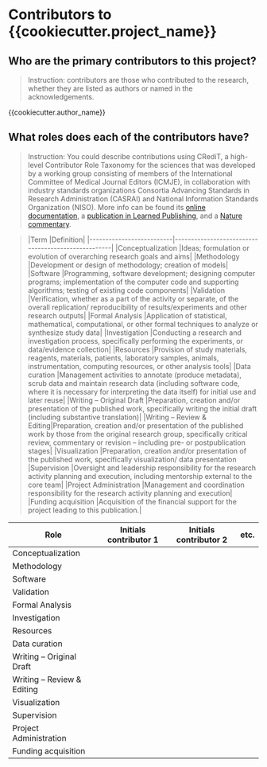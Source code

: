 # Contributors to {{cookiecutter.project_name}}

## Who are the primary contributors to this project?
> Instruction: contributors are those who contributed to the research, whether they are listed as authors or named in the acknowledgements.

{{cookiecutter.author_name}}

## What roles does each of the contributors have?

> Instruction: You could describe contributions using CRediT, a high-level Contributor Role Taxonomy for the sciences that was developed by a working group consisting of members of the International Committee of Medical Journal Editors (ICMJE), in collaboration with industry standards organizations Consortia Advancing Standards in Research Administration (CASRAI) and National Information Standards Organization (NISO). More info can be found its [online documentation](http://docs.casrai.org/CRediT), a [publication in Learned Publishing](http://onlinelibrary.wiley.com/doi/10.1087/20150211/abstract), and a [Nature commentary](http://www.nature.com/news/publishing-credit-where-credit-is-due-1.15033).

>|Term                      |Definition|
|--------------------------|----------------------------------------------------|
|Conceptualization         |Ideas; formulation or evolution of overarching research goals and aims|
|Methodology               |Development or design of methodology; creation of models|
|Software                  |Programming, software development; designing computer programs; implementation of the computer code and supporting algorithms; testing of existing code components|
|Validation                |Verification, whether as a part of the activity or separate, of the overall replication/ reproducibility of results/experiments and other research outputs|
|Formal Analysis           |Application of statistical, mathematical, computational, or other formal techniques to analyze or synthesize study data|
|Investigation             |Conducting a research and investigation process, specifically performing the experiments, or data/evidence collection|
|Resources                 |Provision of study materials, reagents, materials, patients, laboratory samples, animals, instrumentation, computing resources, or other analysis tools|
|Data curation             |Management activities to annotate (produce metadata), scrub data and maintain research data (including software code, where it is necessary for interpreting the data itself) for initial use and later reuse|
|Writing – Original Draft  |Preparation, creation and/or presentation of the published work, specifically writing the initial draft (including substantive translation)|
|Writing – Review & Editing|Preparation, creation and/or presentation of the published work by those from the original research group, specifically critical review, commentary or revision – including pre- or postpublication stages|
|Visualization             |Preparation, creation and/or presentation of the published work, specifically visualization/ data presentation
|Supervision               |Oversight and leadership responsibility for the research activity planning and execution, including mentorship external to the core team|
|Project Administration    |Management and coordination responsibility for the research activity planning and execution|
|Funding acquisition       |Acquisition of the financial support for the project leading to this publication.|


|Role                      |Initials contributor 1|Initials contributor 2|etc.|
|--------------------------|----------------------|----------------------|----|
|Conceptualization         ||||
|Methodology               ||||
|Software                  ||||
|Validation                ||||
|Formal Analysis           ||||
|Investigation             ||||
|Resources                 ||||
|Data curation             ||||
|Writing – Original Draft  ||||
|Writing – Review & Editing||||
|Visualization             ||||
|Supervision               ||||
|Project Administration    ||||
|Funding acquisition       ||||
